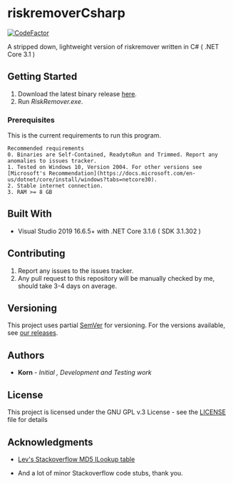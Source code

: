 # riskremoverCsharp
[![CodeFactor](https://www.codefactor.io/repository/github/kornkaobat/riskremovercsharp/badge)](https://www.codefactor.io/repository/github/kornkaobat/riskremovercsharp)

A stripped down, lightweight version of riskremover written in C# ( .NET Core 3.1 )

## Getting Started

1. Download the latest binary release [here](https://github.com/kornkaobat/riskremoverCsharp/releases/latest).
2. Run *RiskRemover.exe*.

### Prerequisites

This is the current requirements to run this program.

```
Recommended requirements
0. Binaries are Self-Contained, ReadytoRun and Trimmed. Report any anomalies to issues tracker.
1. Tested on Windows 10, Version 2004. For other versions see [Microsoft's Recommendation](https://docs.microsoft.com/en-us/dotnet/core/install/windows?tabs=netcore30).
2. Stable internet connection.
3. RAM >= 8 GB

```

## Built With

* Visual Studio 2019 16.6.5+ with .NET Core 3.1.6 ( SDK 3.1.302 )

## Contributing

1. Report any issues to the issues tracker.
2. Any pull request to this repository will be manually checked by me, should take 3-4 days on average.


## Versioning

This project uses partial [SemVer](http://semver.org/) for versioning. For the versions available, see [our releases](https://github.com/kornkaobat/riskremoverCsharp/releases). 

## Authors

* **Korn** - *Initial , Development and Testing work*

## License

This project is licensed under the GNU GPL v.3 License - see the [LICENSE](LICENSE) file for details

## Acknowledgments

* [Lev's Stackoverflow MD5 ILookup table](https://stackoverflow.com/a/62861400/7057020)

* And a lot of minor Stackoverflow code stubs, thank you.

